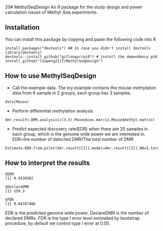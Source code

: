  20# MethylSeqDesign
An R package for the study design and power calculation issues of Methyl-Seq experiments.
## Installation
You can install this package by copying and paste the following code into R
```
install.packages("devtools") ## In case you didn't install devtools
library(devtools)
devtools::install_github("gitlongor/pi0") # install the dependency pi0
install_github("liupeng2117/MethylSeqDesign")
```
## How to use MethylSeqDesign
* Call the example data. The toy example contains the mouse methylation data from 6 sample in 2 groups, each group has 3 samples.
```
data(Mouse)
```
* Perform differential methylation analysis
```
dmr.result<-DMR.analysis(c(3,3),Mouse$cov.matrix,Mouse$methyl.matrix)
```
* Predict expected discovery rate(EDR) when there are 20 samples in each group, which is the genome wide power we are interested in. EDR=the number of detected DMR/The total number of DMR
```
Estimate.EDR.from.pilot(dmr.result[[1]],model=dmr.result[[2]],N0=3,target.N=20)
```
## How to interpret the results

```
$EDR
[1] 0.9330382

$DeclareDMR
[1] 159.3

$FDR
[1] 0.04767486
```

EDR is the predicted genome wide power, DeclareDMR is the number of declared DMRs. FDR is the type I error level estimated by bootstrap procedure, by default we control type I error at 0.05. 
